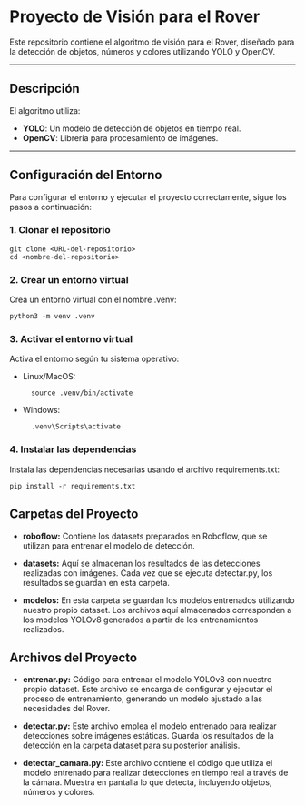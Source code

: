 # Proyecto de Visión para el Rover

Este repositorio contiene el algoritmo de visión para el Rover, diseñado para la detección de objetos, números y colores utilizando YOLO y OpenCV.

---

## Descripción

El algoritmo utiliza:
- **YOLO**: Un modelo de detección de objetos en tiempo real.
- **OpenCV**: Librería para procesamiento de imágenes.

---

## Configuración del Entorno

Para configurar el entorno y ejecutar el proyecto correctamente, sigue los pasos a continuación:

### 1. Clonar el repositorio

    git clone <URL-del-repositorio>
    cd <nombre-del-repositorio>

### 2. Crear un entorno virtual

Crea un entorno virtual con el nombre .venv:

    python3 -m venv .venv

### 3. Activar el entorno virtual

Activa el entorno según tu sistema operativo:

- Linux/MacOS:

        source .venv/bin/activate

- Windows:

        .venv\Scripts\activate

### 4. Instalar las dependencias

Instala las dependencias necesarias usando el archivo requirements.txt:

    pip install -r requirements.txt

## Carpetas del Proyecto

 - **roboflow:** Contiene los datasets preparados en Roboflow, que se utilizan para entrenar el modelo de detección. 
 
 - **datasets:** Aquí se almacenan los resultados de las detecciones realizadas con imágenes. Cada vez que se ejecuta detectar.py, los resultados se guardan en esta carpeta.
 
 - **modelos:** En esta carpeta se guardan los modelos entrenados utilizando nuestro propio dataset. Los archivos aquí almacenados corresponden a los modelos YOLOv8 generados a partir de los entrenamientos realizados.

## Archivos del Proyecto

 - **entrenar.py:** Código para entrenar el modelo YOLOv8 con nuestro propio dataset. Este archivo se encarga de configurar y ejecutar el proceso de entrenamiento, generando un modelo ajustado a las necesidades del Rover.

 - **detectar.py:** Este archivo emplea el modelo entrenado para realizar detecciones sobre imágenes estáticas. Guarda los resultados de la detección en la carpeta dataset para su posterior análisis.

 - **detectar_camara.py:** Este archivo contiene el código que utiliza el modelo entrenado para realizar detecciones en tiempo real a través de la cámara. Muestra en pantalla lo que detecta, incluyendo objetos, números y colores.

